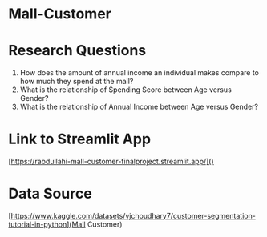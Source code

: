 # Mall-Customer


# Research Questions
1. How does the amount of annual income an individual makes compare to how much they spend at the mall?
2. What is the relationship of Spending Score between Age versus Gender?
3. What is the relationship of Annual Income between Age versus Gender?







# Link to Streamlit App
[https://rabdullahi-mall-customer-finalproject.streamlit.app/]()




# Data Source 
[https://www.kaggle.com/datasets/vjchoudhary7/customer-segmentation-tutorial-in-python](Mall Customer)
